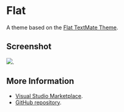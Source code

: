 # Flat

A theme based on the [Flat TextMate Theme](http://colorsublime.com/theme/Flat).


## Screenshot
![](https://raw.githubusercontent.com/gerane/VSCodeThemes/master/gerane.Theme-Flat/screenshot.png).


## More Information
* [Visual Studio Marketplace](https://marketplace.visualstudio.com/items/gerane.Theme-Flat).
* [GitHub repository](https://github.com/gerane/VSCodeThemes).
